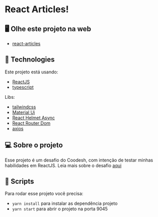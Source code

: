 # React Articles!

## 🖥️ Olhe este projeto na web
- [react-articles](https://react-coodesh-challenge.vercel.app)

## 🚀 Technologies

Este projeto está usando: 
- [ReactJS](https://reactjs.org)
- [typescript](https://www.typescriptlang.org)

Libs:
- [tailwindcss](https://tailwindcss.com)
- [Material Ui](https://mui.com)
- [React Helmet Async](https://www.npmjs.com/package/react-helmet-async)
- [React Router Dom](https://reactrouter.com/en/main)
- [axios](https://axios-http.com/ptbr/docs/intro)

## 💻 Sobre o projeto

Esse projeto é um desafio do Coodesh, com intenção de testar minhas habilidades em ReactJS. Leia mais sobre o desafio <a href="https://github.com/renanwilson/react-coodesh-challenge/tree/master/aboutchallenge">aqui</a>

## 📜 Scripts

Para rodar esse projeto você precisa:

- `yarn install` para instalar as dependência projeto
- `yarn start` para abrir o projeto na porta 9045
